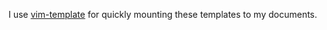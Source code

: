 I use [vim-template](https://gitlab.com/japorized/vim-template) for quickly mounting these templates to my documents.
